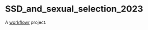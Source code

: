 # SSD_and_sexual_selection_2023

A [workflowr][] project.

[workflowr]: https://github.com/workflowr/workflowr
